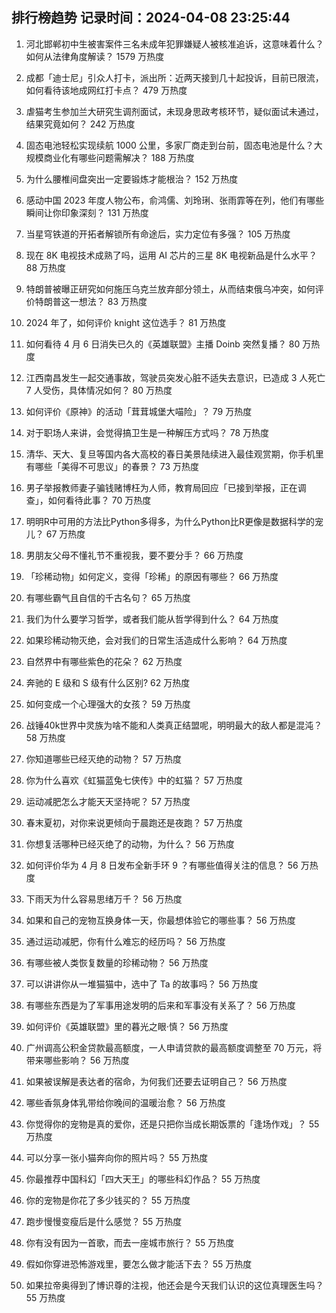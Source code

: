 
## 排行榜趋势 记录时间：2024-04-08 23:25:44
  
  1. 河北邯郸初中生被害案件三名未成年犯罪嫌疑人被核准追诉，这意味着什么？如何从法律角度解读？ 1579 万热度
    
  2. 成都「迪士尼」引众人打卡，派出所：近两天接到几十起投诉，目前已限流，如何看待该地成网红打卡点？ 479 万热度
    
  3. 虐猫考生参加兰大研究生调剂面试，未现身思政考核环节，疑似面试未通过，结果究竟如何？ 242 万热度
    
  4. 固态电池轻松实现续航 1000 公里，多家厂商走到台前，固态电池是什么？大规模商业化有哪些问题需解决？ 188 万热度
    
  5. 为什么腰椎间盘突出一定要锻炼才能根治？ 152 万热度
    
  6. 感动中国 2023 年度人物公布，俞鸿儒、刘玲琍、张雨霏等在列，他们有哪些瞬间让你印象深刻？ 131 万热度
    
  7. 当星穹铁道的开拓者解锁所有命途后，实力定位有多强？ 105 万热度
    
  8. 现在 8K 电视技术成熟了吗，运用 AI 芯片的三星 8K 电视新品是什么水平？ 88 万热度
    
  9. 特朗普被曝正研究如何施压乌克兰放弃部分领土，从而结束俄乌冲突，如何评价特朗普这一想法？ 83 万热度
    
  10. 2024 年了，如何评价 knight 这位选手？ 81 万热度
    
  11. 如何看待 4 月 6 日消失已久的《英雄联盟》主播 Doinb 突然复播？ 80 万热度
    
  12. 江西南昌发生一起交通事故，驾驶员突发心脏不适失去意识，已造成 3 人死亡 7 人受伤，具体情况如何？ 80 万热度
    
  13. 如何评价《原神》的活动「茸茸城堡大喵险」？ 79 万热度
    
  14. 对于职场人来讲，会觉得搞卫生是一种解压方式吗？ 78 万热度
    
  15. 清华、天大、复旦等国内各大高校的春日美景陆续进入最佳观赏期，你手机里有哪些「美得不可思议」的春景？ 73 万热度
    
  16. 男子举报教师妻子骗钱赌博枉为人师，教育局回应「已接到举报，正在调查」，如何看待此事？ 70 万热度
    
  17. 明明R中可用的方法比Python多得多，为什么Python比R更像是数据科学的宠儿？ 67 万热度
    
  18. 男朋友父母不懂礼节不重视我，要不要分手？ 66 万热度
    
  19. 「珍稀动物」如何定义，变得「珍稀」的原因有哪些？ 66 万热度
    
  20. 有哪些霸气且自信的千古名句？ 65 万热度
    
  21. 我们为什么要学习哲学，或者我们能从哲学得到什么？ 64 万热度
    
  22. 如果珍稀动物灭绝，会对我们的日常生活造成什么影响？ 64 万热度
    
  23. 自然界中有哪些紫色的花朵？ 62 万热度
    
  24. 奔驰的 E 级和 S 级有什么区别? 62 万热度
    
  25. 如何变成一个心理强大的女孩？ 59 万热度
    
  26. 战锤40k世界中灵族为啥不能和人类真正结盟呢，明明最大的敌人都是混沌？ 58 万热度
    
  27. 你知道哪些已经灭绝的动物？ 57 万热度
    
  28. 你为什么喜欢《虹猫蓝兔七侠传》中的虹猫？ 57 万热度
    
  29. 运动减肥怎么才能天天坚持呢？ 57 万热度
    
  30. 春末夏初，对你来说更倾向于晨跑还是夜跑？ 57 万热度
    
  31. 你想复活哪种已经灭绝了的动物，为什么？ 56 万热度
    
  32. 如何评价华为 4 月 8 日发布全新手环 9 ？有哪些值得关注的信息？ 56 万热度
    
  33. 下雨天为什么容易思绪万千？ 56 万热度
    
  34. 如果和自己的宠物互换身体一天，你最想体验它的哪些事？ 56 万热度
    
  35. 通过运动减肥，你有什么难忘的经历吗？ 56 万热度
    
  36. 有哪些被人类恢复数量的珍稀动物？ 56 万热度
    
  37. 可以讲讲你从一堆猫猫中，选中了 Ta 的故事吗？ 56 万热度
    
  38. 有哪些东西是为了军事用途发明的后来和军事没有关系了？ 56 万热度
    
  39. 如何评价《英雄联盟》里的暮光之眼·慎？ 56 万热度
    
  40. 广州调高公积金贷款最高额度，一人申请贷款的最高额度调整至 70 万元，将带来哪些影响？ 56 万热度
    
  41. 如果被误解是表达者的宿命，为何我们还要去证明自己？ 56 万热度
    
  42. 哪些香氛身体乳带给你晚间的温暖治愈？ 56 万热度
    
  43. 你觉得你的宠物是真的爱你，还是只把你当成长期饭票的「逢场作戏」？ 55 万热度
    
  44. 可以分享一张小猫奔向你的照片吗？ 55 万热度
    
  45. 你最推荐中国科幻「四大天王」的哪些科幻作品？ 55 万热度
    
  46. 你的宠物是你花了多少钱买的？ 55 万热度
    
  47. 跑步慢慢变瘦后是什么感觉？ 55 万热度
    
  48. 你有没有因为一首歌，而去一座城市旅行？ 55 万热度
    
  49. 假如你穿进恐怖游戏里，要怎么做才能活下去？ 55 万热度
    
  50. 如果拉帝奥得到了博识尊的注视，他还会是今天我们认识的这位真理医生吗？ 55 万热度
    